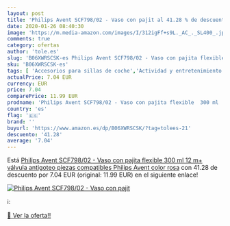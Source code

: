 ```yaml
---
layout: post
title: 'Philips Avent SCF798/02 - Vaso con pajit al 41.28 % de descuento'
date: 2020-01-26 08:40:30
image: 'https://m.media-amazon.com/images/I/312igFf+s9L._AC_._SL400_.jpg'
comments: true
category: ofertas
author: 'tole.es'
slug: 'B06XWRSCSK-es Philips Avent SCF798/02 - Vaso con pajita flexible 300 ml...'
sku: 'B06XWRSCSK-es'
tags: [ 'Accesorios para sillas de coche','Actividad y entretenimiento','Andadores','Bebé','Espejos para asientos traseros','Higiene y cuidado','Sillas de coche y accesorios','Toallitas húmedas para bebé','Toallitas y accesorios para bebé','avent', ]
actualPrice: 7.04 EUR
currency: EUR
price: 7.04
comparePrice: 11.99 EUR
prodname: 'Philips Avent SCF798/02 - Vaso con pajita flexible  300 ml  12 m+  válvula antigoteo  piezas compatibles Philips Avent  color rosa'
country: 'es'
flag: '🇪🇸'
brand: ''
buyurl: 'https://www.amazon.es/dp/B06XWRSCSK/?tag=tolees-21'
descuento: '41.28'
average: '7.04'
---
```


Está [Philips Avent SCF798/02 - Vaso con pajita flexible  300 ml  12 m+  válvula antigoteo  piezas compatibles Philips Avent  color rosa](https://www.amazon.es/dp/B06XWRSCSK/?tag=tolees-21) con 41.28 de descuento por 7.04 EUR (original: 11.99 EUR) en el siguiente enlace!

[![Philips Avent SCF798/02 - Vaso con pajit](https://m.media-amazon.com/images/I/312igFf+s9L._AC_._SL400_.jpg)](https://www.amazon.es/dp/B06XWRSCSK/?tag=tolees-21)

ℹ️:


[🛒 Ver la oferta!!](https://www.amazon.es/dp/B06XWRSCSK/?tag=tolees-21)
